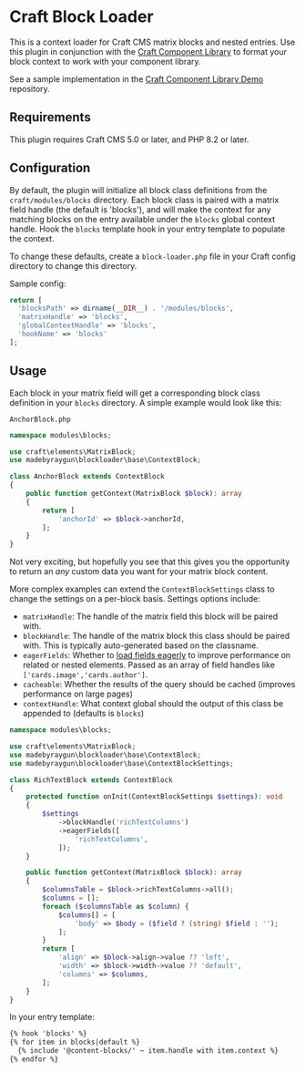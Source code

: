 # Craft Block Loader

This is a context loader for Craft CMS matrix blocks and nested entries. Use this plugin in conjunction with the [Craft Component Library](https://github.com/madebyraygun/craft-component-library) to format your block context to work with your component library.

See a sample implementation in the [Craft Component Library Demo](https://github.com/madebyraygun/craft-component-library-demo) repository.

## Requirements

This plugin requires Craft CMS 5.0 or later, and PHP 8.2 or later.

## Configuration

By default, the plugin will initialize all block class definitions from the `craft/modules/blocks` directory. Each block class is paired with a matrix field handle (the default is 'blocks'), and will make the context for any matching blocks on the entry available under the `blocks` global context handle. Hook the `blocks` template hook in your entry template to populate the context.

To change these defaults, create a `block-loader.php` file in your Craft config directory to change this directory.

Sample config:
```php
return [
  'blocksPath' => dirname(__DIR__) . '/modules/blocks',
  'matrixHandle' => 'blocks',
  'globalContextHandle' => 'blocks',
  'hookName' => 'blocks'
];
```

## Usage

Each block in your matrix field will get a corresponding block class definition in your `blocks` directory. A simple example would look like this:

`AnchorBlock.php`
```php
namespace modules\blocks;

use craft\elements\MatrixBlock;
use madebyraygun\blockloader\base\ContextBlock;

class AnchorBlock extends ContextBlock
{
    public function getContext(MatrixBlock $block): array
    {
        return [
            'anchorId' => $block->anchorId,
        ];
    }
}
```

Not very exciting, but hopefully you see that this gives you the opportunity to return an _any_ custom data you want for your matrix block content.

More complex examples can extend the `ContextBlockSettings` class to change the settings on a per-block basis. Settings options include:
* `matrixHandle`: The handle of the matrix field this block will be paired with.
* `blockHandle`: The handle of the matrix block this class should be paired with. This is typically auto-generated based on the classname.
* `eagerFields`: Whether to [load fields eagerly](https://craftcms.com/docs/5.x/development/eager-loading.html) to improve performance on related or nested elements. Passed as an array of field handles like `['cards.image','cards.author']`.
* `cacheable`: Whether the results of the query should be cached (improves performance on large pages)
* `contextHandle`: What context global should the output of this class be appended to (defaults is `blocks`)

```php
namespace modules\blocks;

use craft\elements\MatrixBlock;
use madebyraygun\blockloader\base\ContextBlock;
use madebyraygun\blockloader\base\ContextBlockSettings;

class RichTextBlock extends ContextBlock
{
    protected function onInit(ContextBlockSettings $settings): void
    {
        $settings
            ->blockHandle('richTextColumns')
            ->eagerFields([
                'richTextColumns',
            ]);
    }

    public function getContext(MatrixBlock $block): array
    {
        $columnsTable = $block->richTextColumns->all();
        $columns = [];
        foreach ($columnsTable as $column) {
            $columns[] = [
                'body' => $body = ($field ? (string) $field : '');
            ];
        }
        return [
            'align' => $block->align->value ?? 'left',
            'width' => $block->width->value ?? 'default',
            'columns' => $columns,
        ];
    }
}
```

In your entry template:

```html
{% hook 'blocks' %}
{% for item in blocks|default %}
  {% include '@content-blocks/' ~ item.handle with item.context %}
{% endfor %}
```
